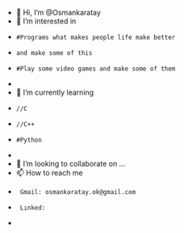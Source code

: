 - 👋 Hi, I’m @Osmankaratay
- 👀 I’m interested in 
-     #Programs what makes people life make better
-     and make some of this
-     #Play some video games and make some of them
-     
- 🌱 I’m currently learning 
-     //C
-     //C++
-     #Python
-     
- 💞️ I’m looking to collaborate on ...
- 📫 How to reach me
-      Gmail: osmankaratay.ok@gmail.com
-      Lınked: 
-      

<!---
Osmankaratay/Osmankaratay is a ✨ special ✨ repository because its `README.md` (this file) appears on your GitHub profile.
You can click the Preview link to take a look at your changes.
--->
